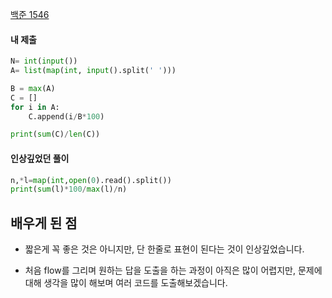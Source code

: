 [백준 1546](https://www.acmicpc.net/problem/1546)

#### 내 제출

```python
N= int(input())
A= list(map(int, input().split(' ')))

B = max(A)
C = []
for i in A:
    C.append(i/B*100)

print(sum(C)/len(C))
```

#### 인상깊었던 풀이

```python
n,*l=map(int,open(0).read().split())
print(sum(l)*100/max(l)/n)
```

## 배우게 된 점

- 짧은게 꼭 좋은 것은 아니지만, 단 한줄로 표현이 된다는 것이 인상깊었습니다.

- 처음 flow를 그리며 원하는 답을 도출을 하는 과정이 아직은 많이 어렵지만, 문제에 대해 생각을 많이 해보며 여러 코드를 도출해보겠습니다.
